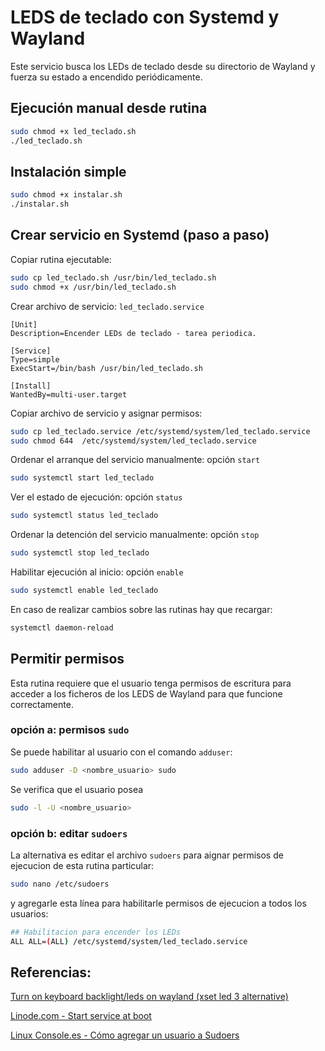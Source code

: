 
# LEDS de teclado con Systemd y Wayland


Este servicio busca los LEDs de teclado desde su directorio de Wayland y fuerza su estado a encendido periódicamente. 

## Ejecución manual desde rutina

```bash
sudo chmod +x led_teclado.sh
./led_teclado.sh
```


## Instalación simple

```bash
sudo chmod +x instalar.sh
./instalar.sh
```


## Crear servicio en Systemd (paso a paso)

Copiar rutina ejecutable:
```bash
sudo cp led_teclado.sh /usr/bin/led_teclado.sh
sudo chmod +x /usr/bin/led_teclado.sh
```

Crear archivo de servicio: `led_teclado.service`

```
[Unit]
Description=Encender LEDs de teclado - tarea periodica.

[Service]
Type=simple
ExecStart=/bin/bash /usr/bin/led_teclado.sh

[Install]
WantedBy=multi-user.target
```

Copiar archivo de servicio y asignar permisos:

```bash
sudo cp led_teclado.service /etc/systemd/system/led_teclado.service
sudo chmod 644  /etc/systemd/system/led_teclado.service
```

Ordenar el arranque del servicio manualmente: opción `start`

```bash
sudo systemctl start led_teclado
```

Ver el estado de ejecución: opción `status`

```bash
sudo systemctl status led_teclado
```

Ordenar la detención del servicio manualmente: opción `stop`
```bash
sudo systemctl stop led_teclado
```

Habilitar ejecución al inicio: opción `enable`

```bash
sudo systemctl enable led_teclado
```

En caso de realizar cambios sobre las rutinas hay que recargar:

```bash
systemctl daemon-reload
```

## Permitir permisos

Esta rutina requiere que el usuario tenga permisos de escritura para acceder a los ficheros de los LEDS de Wayland para que funcione correctamente. 

### opción a: permisos `sudo`

Se puede habilitar al usuario con el comando `adduser`: 
```bash
sudo adduser -D <nombre_usuario> sudo
```

Se verifica que el usuario posea
```bash
sudo -l -U <nombre_usuario> 
```

### opción b: editar `sudoers`

La alternativa es editar el archivo `sudoers` para aignar permisos de ejecucion de esta rutina particular:
```bash
sudo nano /etc/sudoers
```
y agregarle esta línea para habilitarle permisos de ejecucion a todos los usuarios:
 
```bash
## Habilitacion para encender los LEDs
ALL ALL=(ALL) /etc/systemd/system/led_teclado.service
```



## Referencias:

[Turn on keyboard backlight/leds on wayland (xset led 3 alternative)](https://gist.github.com/ps1dr3x/b15c62eafb388ddf8bb7d3896d1a1cee)

[Linode.com - Start service at boot](https://www.linode.com/docs/guides/start-service-at-boot/)


[Linux Console.es - Cómo agregar un usuario a Sudoers](https://es.linux-console.net/?p=23202)